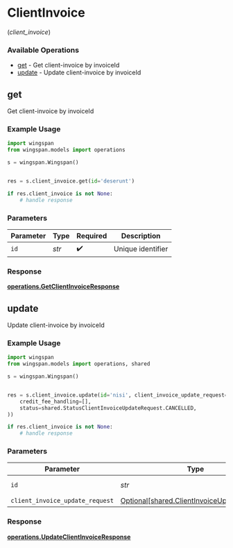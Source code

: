 # ClientInvoice
(*client_invoice*)

### Available Operations

* [get](#get) - Get client-invoice by invoiceId
* [update](#update) - Update client-invoice by invoiceId

## get

Get client-invoice by invoiceId

### Example Usage

```python
import wingspan
from wingspan.models import operations

s = wingspan.Wingspan()


res = s.client_invoice.get(id='deserunt')

if res.client_invoice is not None:
    # handle response
```

### Parameters

| Parameter          | Type               | Required           | Description        |
| ------------------ | ------------------ | ------------------ | ------------------ |
| `id`               | *str*              | :heavy_check_mark: | Unique identifier  |


### Response

**[operations.GetClientInvoiceResponse](../../models/operations/getclientinvoiceresponse.md)**


## update

Update client-invoice by invoiceId

### Example Usage

```python
import wingspan
from wingspan.models import operations, shared

s = wingspan.Wingspan()


res = s.client_invoice.update(id='nisi', client_invoice_update_request=shared.ClientInvoiceUpdateRequest(
    credit_fee_handling=[],
    status=shared.StatusClientInvoiceUpdateRequest.CANCELLED,
))

if res.client_invoice is not None:
    # handle response
```

### Parameters

| Parameter                                                                                        | Type                                                                                             | Required                                                                                         | Description                                                                                      |
| ------------------------------------------------------------------------------------------------ | ------------------------------------------------------------------------------------------------ | ------------------------------------------------------------------------------------------------ | ------------------------------------------------------------------------------------------------ |
| `id`                                                                                             | *str*                                                                                            | :heavy_check_mark:                                                                               | Unique identifier                                                                                |
| `client_invoice_update_request`                                                                  | [Optional[shared.ClientInvoiceUpdateRequest]](../../models/shared/clientinvoiceupdaterequest.md) | :heavy_minus_sign:                                                                               | N/A                                                                                              |


### Response

**[operations.UpdateClientInvoiceResponse](../../models/operations/updateclientinvoiceresponse.md)**

